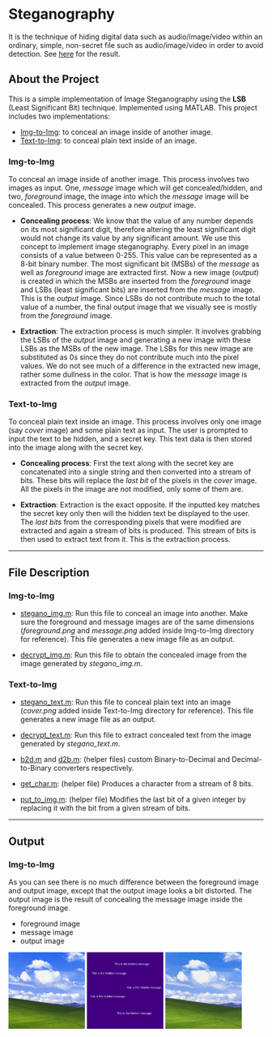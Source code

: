 # Steganography

It is the technique of hiding digital data such as audio/image/video within an ordinary, simple, non-secret file such as audio/image/video in order to avoid detection. See [here](#output) for the result.

## About the Project

This is a simple implementation of Image Steganography using the **LSB** (Least Significant Bit) technique. Implemented using MATLAB. This project includes two implementations:

- [Img-to-Img](Img-to-Img): to conceal an image inside of another image.
- [Text-to-Img](Text-to-Img): to conceal plain text inside of an image.

### Img-to-Img

To conceal an image inside of another image. This process involves two images as input. One, _message_ image which will get concealed/hidden, and two, _foreground_ image, the image into which the _message_ image will be concealed. This process generates a new _output_ image.

- **Concealing process**: We know that the value of any number depends on its most significant digit, therefore altering the least significant digit would not change its value by any significant amount. We use this concept to implement image steganography. Every pixel in an image consists of a value between 0-255. This value can be represented as a 8-bit binary number. The most significant bit (MSBs) of the _message_ as well as _foreground_ image are extracted first. Now a new image (_output_) is created in which the MSBs are inserted from the _foreground_ image and LSBs (least significant bits) are inserted from the _message_ image. This is the _output_ image. Since LSBs do not contribute much to the total value of a number, the final output image that we visually see is mostly from the _foreground_ image.

- **Extraction**: The extraction process is much simpler. It involves grabbing the LSBs of the _output_ image and generating a new image with these LSBs as the MSBs of the new image. The LSBs for this new image are substituted as 0s since they do not contribute much into the pixel values. We do not see much of a difference in the extracted new image, rather some dullness in the color. That is how the _message_ image is extracted from the _output_ image.

### Text-to-Img

To conceal plain text inside an image. This process involves only one image (say _cover_ image) and some plain text as input. The user is prompted to input the text to be hidden, and a secret key. This text data is then stored into the image along with the secret key.

- **Concealing process**: First the text along with the secret key are concatenated into a single string and then converted into a stream of bits. These bits will replace the _last bit_ of the pixels in the _cover_ image. All the pixels in the image are not modified, only some of them are.

- **Extraction**: Extraction is the exact opposite. If the inputted key matches the secret key only then will the hidden text be displayed to the user.
  The _last bits_ from the corresponding pixels that were modified are extracted and again a stream of bits is produced. This stream of bits is then used to extract text from it. This is the extraction process.

---

## File Description

### Img-to-Img

- [stegano_img.m](Img-to-Img/stegano_img.m): Run this file to conceal an image into another. Make sure the foreground and message images are of the same dimensions (_foreground.png_ and _message.png_ added inside Img-to-Img directory for reference). This file generates a new image file as an output.

- [decrypt_img.m](Img-to-Img/decrypt_img.m): Run this file to obtain the concealed image from the image generated by _stegano_img.m_.

### Text-to-Img

- [stegano_text.m](Text-to-Img/stegano_text.m): Run this file to conceal plain text into an image (_cover.png_ added inside Text-to-Img directory for reference). This file generates a new image file as an output.

- [decrypt_text.m](Text-to-Img/decrypt_text.m): Run this file to extract concealed text from the image generated by _stegano_text.m_.

- [b2d.m](Text-to-Img/b2d.m) and [d2b.m](Text-to-Img/d2b.m): (helper files) custom Binary-to-Decimal and Decimal-to-Binary converters respectively.

- [get_char.m](Text-to-Img/get_char.m): (helper file) Produces a character from a stream of 8 bits.

- [put_to_img.m](Text-to-Img/put_to_img.m): (helper file) Modifies the last bit of a given integer by replacing it with the bit from a given stream of bits.

---

## Output

### Img-to-Img

As you can see there is no much difference between the foreground image and output image, except that the output image looks a bit distorted. The output image is the result of concealing the message image inside the foreground image.

- foreground image
- message image
- output image

<img src="Img-to-Img/images/foreground.png" width="30%" style="display: inline;"/>
<img src="Img-to-Img/images/message.png" width="30%" style="display: inline;"/>
<img src="Img-to-Img/images/output.png" width="30%" style="display: inline;"/>
